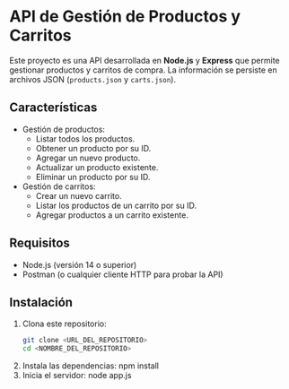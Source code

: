 # API de Gestión de Productos y Carritos

Este proyecto es una API desarrollada en **Node.js** y **Express** que permite gestionar productos y carritos de compra. La información se persiste en archivos JSON (`products.json` y `carts.json`).

## **Características**

- Gestión de productos:
  - Listar todos los productos.
  - Obtener un producto por su ID.
  - Agregar un nuevo producto.
  - Actualizar un producto existente.
  - Eliminar un producto por su ID.
- Gestión de carritos:
  - Crear un nuevo carrito.
  - Listar los productos de un carrito por su ID.
  - Agregar productos a un carrito existente.

## **Requisitos**

- Node.js (versión 14 o superior)
- Postman (o cualquier cliente HTTP para probar la API)

## **Instalación**

1. Clona este repositorio:
   ```bash
   git clone <URL_DEL_REPOSITORIO>
   cd <NOMBRE_DEL_REPOSITORIO>
2. Instala las dependencias:
   npm install
3. Inicia el servidor:
   node app.js
